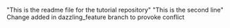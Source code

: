 "This is the readme file for the tutorial repository"
"This is the second line"
Change added in dazzling_feature branch to provoke conflict